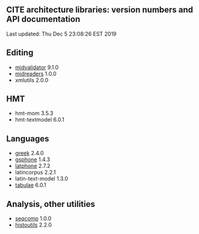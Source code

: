 ## CITE architecture libraries: version numbers and API documentation

Last updated: Thu Dec  5 23:08:26 EST 2019


## Editing

- [midvalidator](projectvalidator/api/edu/holycross/shot/mid/validator/index.html) 9.1.0
- [midreaders](markupreaders/api/edu/holycross/shot/mid/markupreaders) 1.0.0
- xmlutils 2.0.0

## HMT

- hmt-mom 3.5.3
- hmt-textmodel 6.0.1

## Languages

- [greek](greek/api/edu/holycross/shot/greek) 2.4.0
- [gsphone](gsphone/api/edu/holycross/shot/gsphonology) 1.4.3
- [latphone](latphone/api/edu/holycross/shot/latin) 2.7.2
- latincorpus 2.2.1
- latin-text-model 1.3.0
- [tabulae](tabulae/api/edu/holycross/shot/tabulae) 6.0.1

## Analysis, other utilities

- [seqcomp](seqcomp/api/edu/holycross/shot/seqcomp) 1.0.0
- [histoutils](histoutils/api/edu/holcross/shot/histoutils) 2.2.0
